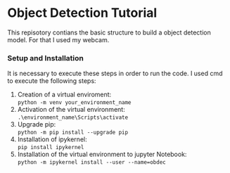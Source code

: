 # Object Detection Tutorial   
This repisotory contians the basic structure to build a object detection model. For that I used my webcam.
### Setup and Installation
It is necessary to execute these steps in order to run the code. I used cmd to execute the following steps:
1. Creation of a virtual enviroment:  
`python -m venv your_environment_name`
2. Activation of the virtual environment:  
`.\environment_name\Scripts\activate`  
3. Upgrade pip:  
`python -m pip install --upgrade pip`
4. Installation of ipykernel:   
`pip install ipykernel`
5. Installation of the virtual environment to jupyter Notebook:  
`python -m ipykernel install --user --name=obdec`
